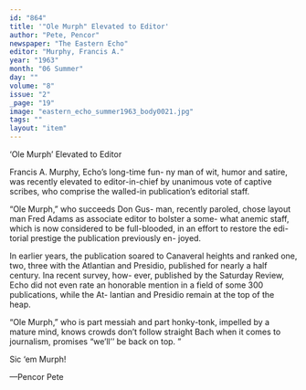 ```yaml
---
id: "864"
title: '"Ole Murph" Elevated to Editor'
author: "Pete, Pencor"
newspaper: "The Eastern Echo"
editor: "Murphy, Francis A."
year: "1963"
month: "06 Summer"
day: ""
volume: "8"
issue: "2"
_page: "19"
image: "eastern_echo_summer1963_body0021.jpg"
tags: ""
layout: "item"
---
```

‘Ole Murph’ Elevated to Editor

Francis A. Murphy, Echo’s long-time fun-
ny man of wit, humor and satire, was recently
elevated to editor-in-chief by unanimous vote
of captive scribes, who comprise the walled-in
publication’s editorial staff.

“Ole Murph,” who succeeds Don Gus-
man, recently paroled, chose layout man Fred
Adams as associate editor to bolster a some-
what anemic staff, which is now considered to
be full-blooded, in an effort to restore the edi-
torial prestige the publication previously en-
joyed.

In earlier years, the publication soared to
Canaveral heights and ranked one, two, three
with the Atlantian and Presidio, published for
nearly a half century. Ina recent survey, how-
ever, published by the Saturday Review, Echo
did not even rate an honorable mention in a
field of some 300 publications, while the At-
lantian and Presidio remain at the top of the
heap.

“Ole Murph,” who is part messiah and
part honky-tonk, impelled by a mature mind,
knows crowds don’t follow straight Bach when
it comes to journalism, promises “we’ll’’ be
back on top. ”

Sic ‘em Murph!

—Pencor Pete
